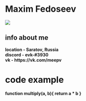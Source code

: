 <h1>Maxim Fedoseev</h1>
<img src="https://user-images.githubusercontent.com/96002565/146638346-1a05a73f-e559-4edf-b4f9-41063337699f.png">
<h2>info about me</h2>
<b>location - Saratov, Russia</b><br>
<b>discord - evk-#3930</b><br>
<b>vk - https://vk.com/meepv</b>
<h1>code example</h1>
<b>function multiply(a, b){
  return a * b
}
</b>

